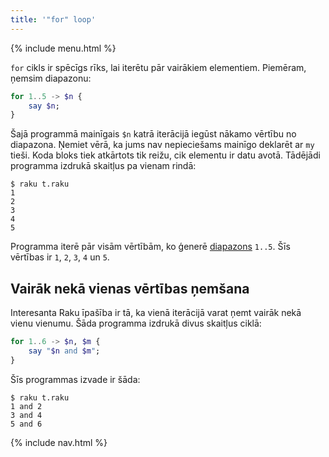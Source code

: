```yaml
---
title: '"for" loop'
---
```


{% include menu.html %}

`for` cikls ir spēcīgs rīks, lai iterētu pār vairākiem elementiem. Piemēram, ņemsim diapazonu:

```raku
for 1..5 -> $n {
    say $n;
}
```

Šajā programmā mainīgais `$n` katrā iterācijā iegūst nākamo vērtību no diapazona. Ņemiet vērā, ka jums nav nepieciešams mainīgo deklarēt ar `my` tieši. Koda bloks tiek atkārtots tik reižu, cik elementu ir datu avotā. Tādējādi programma izdrukā skaitļus pa vienam rindā:

```console
$ raku t.raku 
1
2
3
4
5
```

Programma iterē pār visām vērtībām, ko ģenerē [diapazons](/lv/essentials/ranges) `1..5`. Šīs vērtības ir `1`, `2`, `3`, `4` un `5`.

## Vairāk nekā vienas vērtības ņemšana

Interesanta Raku īpašība ir tā, ka vienā iterācijā varat ņemt vairāk nekā vienu vienumu. Šāda programma izdrukā divus skaitļus ciklā:

```raku
for 1..6 -> $n, $m {
    say "$n and $m";
}
```

Šīs programmas izvade ir šāda:

```console
$ raku t.raku
1 and 2
3 and 4
5 and 6
```

{% include nav.html %}